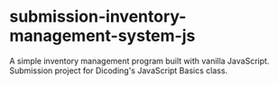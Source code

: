 # submission-inventory-management-system-js
A simple inventory management program built with vanilla JavaScript. Submission project for Dicoding's JavaScript Basics class.
